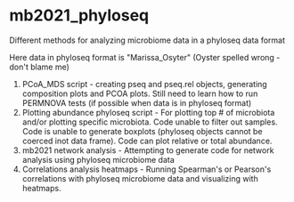 # mb2021_phyloseq
Different methods for analyzing microbiome data in a phyloseq data format

Here data in phyloseq format is "Marissa_Osyter" (Oyster spelled wrong - don't blame me)

1. PCoA_MDS script - creating pseq and pseq.rel objects, generating composition plots and PCOA plots. Still need to learn how to run PERMNOVA tests (if possible when data is in phyloseq format)
2. Plotting abundance phyloseq script - For plotting top # of microbiota and/or plotting specific microbiota. Code unable to filter out samples. Code is unable to generate boxplots (phyloseq objects cannot be coerced inot data frame). Code can plot relative or total abundance.
3. mb2021 network analysis - Attempting to generate code for network analysis using phyloseq microbiome data
4. Correlations analysis heatmaps - Running Spearman's or Pearson's correlations with phyloseq microbiome data and visualizing with heatmaps.

